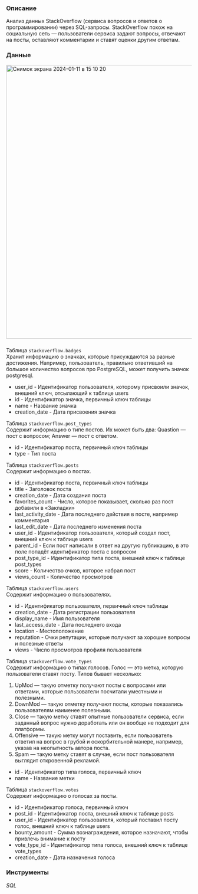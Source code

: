 ### Описание
Анализ данных StackOverflow (сервиса вопросов и ответов о программировании) через SQL-запросы. StackOverflow похож на социальную сеть — пользователи сервиса задают вопросы, отвечают на посты, оставляют комментарии и ставят оценки другим ответам.

### Данные
<img width="742" alt="Снимок экрана 2024-01-11 в 15 10 20" src="https://github.com/mariasaveleva/study-projects/assets/156067743/6afa9828-7ef4-4af7-b257-46644af02c79">  

###
Таблица `stackoverflow.badges`  
Хранит информацию о значках, которые присуждаются за разные достижения. Например, пользователь, правильно ответивший на большое количество вопросов про PostgreSQL, может получить значок postgresql.
- user_id - Идентификатор пользователя, которому присвоили значок, внешний ключ, отсылающий к таблице users
- id - Идентификатор значка, первичный ключ таблицы
- name - Название значка
- creation_date - Дата присвоения значка

Таблица `stackoverflow.post_types`  
Содержит информацию о типе постов. Их может быть два: 
Quastion — пост с вопросом;
Answer — пост с ответом.
- id - Идентификатор поста, первичный ключ таблицы
- type - Тип поста

Таблица `stackoverflow.posts`  
Содержит информацию о постах.
- id - Идентификатор поста, первичный ключ таблицы
- title - Заголовок поста
- creation_date - Дата создания поста
- favorites_count - Число, которое показывает, сколько раз пост добавили в «Закладки»
- last_activity_date - Дата последнего действия в посте, например комментария
- last_edit_date - Дата последнего изменения поста
- user_id	- Идентификатор пользователя, который создал пост, внешний ключ к таблице users
- parent_id - Если пост написали в ответ на другую публикацию, в это поле попадёт идентификатор поста с вопросом
- post_type_id - Идентификатор типа поста, внешний ключ к таблице post_types
- score - Количество очков, которое набрал пост
- views_count - Количество просмотров

Таблица `stackoverflow.users`  
Содержит информацию о пользователях.
- id - Идентификатор пользователя, первичный ключ таблицы
- creation_date - Дата регистрации пользователя
- display_name - Имя пользователя
- last_access_date - Дата последнего входа
- location - Местоположение
- reputation - Очки репутации, которые получают за хорошие вопросы и полезные ответы
- views - Число просмотров профиля пользователя

Таблица `stackoverflow.vote_types`  
Содержит информацию о типах голосов. Голос — это метка, которую пользователи ставят посту. Типов бывает несколько: 
1. UpMod — такую отметку получают посты с вопросами или ответами, которые пользователи посчитали уместными и полезными.
2. DownMod — такую отметку получают посты, которые показались пользователям наименее полезными.
3. Close — такую метку ставят опытные пользователи сервиса, если заданный вопрос нужно доработать или он вообще не подходит для платформы.
4. Offensive — такую метку могут поставить, если пользователь ответил на вопрос в грубой и оскорбительной манере, например, указав на неопытность автора поста.
5. Spam — такую метку ставят в случае, если пост пользователя выглядит откровенной рекламой.

- id - Идентификатор типа голоса, первичный ключ
- name - Название метки

Таблица `stackoverflow.votes`  
Содержит информацию о голосах за посты. 
- id - Идентификатор голоса, первичный ключ
- post_id	- Идентификатор поста, внешний ключ к таблице posts
- user_id	- Идентификатор пользователя, который поставил посту голос, внешний ключ к таблице users
- bounty_amount - Сумма вознаграждения, которое назначают, чтобы привлечь внимание к посту
- vote_type_id - Идентификатор типа голоса, внешний ключ к таблице vote_types
- creation_date - Дата назначения голоса
  
### Инструменты
*SQL*
